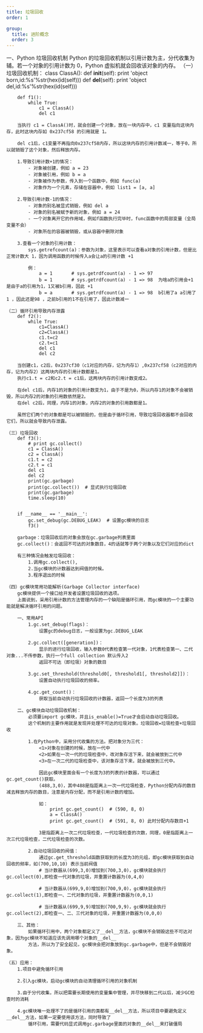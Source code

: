 ```yaml
---
title: 垃圾回收
order: 1

group:
  title: 进阶概念
  order: 3
---
```


一、Python 垃圾回收机制
Python 的垃圾回收机制以引用计数为主，分代收集为辅。若一个对象的引用计数为 0，Python 虚拟机就会回收该对象的内存。
（一）垃圾回收机制：
class ClassA():
def **init**(self):
print 'object born,id:%s'%str(hex(id(self)))
def **del**(self):
print 'object del,id:%s'%str(hex(id(self)))

        def f1():
            while True:
                c1 = ClassA()
                del c1

        当执行 c1 = ClassA()时，就会创建一个对象，放在一块内存中，c1 变量指向这块内存，此时这块内存如 0x237cf58 的引用就是 1。

        del c1后，c1变量不再指向0x237cf58内存，所以这块内存的引用计数减一，等于0，所以就销毁了这个对象，然后释放内存。

        1.导致引用计数+1的情况：
            - 对象被创建，例如 a = 23
            - 对象被引用，例如 b = a
            - 对象被作为参数，传入到一个函数中，例如 func(a)
            - 对象作为一个元素，存储在容器中，例如 list1 = [a, a]

        2.导致引用计数-1的情况：
            - 对象的别名被显式销毁，例如 del a
            - 对象的别名被赋予新的对象，例如 a = 24
            - 一个对象离开它的作用域，例如f函数执行完毕时，func函数中的局部变量（全局变量不会）
            - 对象所在的容器被销毁，或从容器中删除对象

        3.查看一个对象的引用计数：
            sys.getrefcount(a)：参数为对象，这里表示可以查看a对象的引用计数，但是比正常计数大 1，因为调用函数的时候传入a会让a的引用计数 +1

            例：
                a = 1       # sys.getrdfcount(a) - 1 => 97
                b = 1       # sys.getrdfcount(a) - 1 => 98  为啥a的引用会+1 是由于a的引用为1，1又被b引用，因此 +1
                b = a       # sys.getrdfcount(a) - 1 => 98  b引用了a a引用了1 ，因此还是98 ，之前b引用的1不在引用了，因此计数减一

    （二）循环引用导致内存泄露
        def f2():
            while True:
                c1=ClassA()
                c2=ClassA()
                c1.t=c2
                c2.t=c1
                del c1
                del c2

        当创建c1，c2后，0x237cf30（c1对应的内存，记为内存1）,0x237cf58（c2对应的内存，记为内存2）这两块内存的引用计数都是1。
        执行c1.t = c2和c2.t = c1后，这两块内存的引用计数变成2。

        在del c1后，内存1的对象的引用计数变为1，由于不是为0，所以内存1的对象不会被销毁，所以内存2的对象的引用数依然是2。
        在del c2后，同理，内存1的对象，内存2的对象的引用数都是1。

        虽然它们两个的对象都是可以被销毁的，但是由于循环引用，导致垃圾回收器都不会回收它们，所以就会导致内存泄露。

    （三）垃圾回收
        def f3():
            # print gc.collect()
            c1 = ClassA()
            c2 = ClassA()
            c1.t = c2
            c2.t = c1
            del c1
            del c2
            print(gc.garbage)
            print(gc.collect())  # 显式执行垃圾回收
            print(gc.garbage)
            time.sleep(10)


        if __name__ == '__main__':
            gc.set_debug(gc.DEBUG_LEAK)  # 设置gc模块的日志
            f3()

        garbage：垃圾回收后的对象会放在gc.garbage列表里面
        gc.collect()：会返回不可达的对象数目，4的话就等于两个对象以及它们对应的dict

        有三种情况会触发垃圾回收：
            1.调用gc.collect(),
            2.当gc模块的计数器达到阀值的时候。
            3.程序退出的时候

    （四）gc模块常用功能解析(Garbage Collector interface)
        gc模块提供一个接口给开发者设置垃圾回收的选项。
        上面说到，采用引用计数的方法管理内存的一个缺陷是循环引用，而gc模块的一个主要功能就是解决循环引用的问题。

        一、常用API
            1.gc.set_debug(flags)：
                设置gc的debug日志，一般设置为gc.DEBUG_LEAK

            2.gc.collect([generation])：
                显示的进行垃圾回收，输入参数0代表检查第一代对象，1代表检查第一、二代对象...不传参数，执行一个full collection 默认传入2
                返回不可达（即垃圾）对象的数目

            3.gc.set_threshold(threshold0[, threshold1[, threshold2]])：
                设置自动执行垃圾回收的频率。

            4.gc.get_count()：
                获取当前自动执行垃圾回收的计数器，返回一个长度为3的列表

        二、gc模块自动垃圾回收机制：
            必须要import gc模块，并且is_enable()=True才会启动自动垃圾回收。
            这个机制的主要作用就是发现并处理不可达的垃圾对象。垃圾回收=垃圾检查+垃圾回收

            1.在Python中，采用分代收集的方法。把对象分为三代：
                <1>对象在创建的时候，放在一代中
                <2>如果在一次一代的垃圾检查中，改对象存活下来，就会被放到二代中
                <3>在一次二代的垃圾检查中，该对象存活下来，就会被放到三代中。

                因此gc模块里面会有一个长度为3的列表的计数器，可以通过gc.get_count()获取。
                (488,3,0)，其中488是指距离上一次一代垃圾检查，Python分配内存的数目减去释放内存的数目，注意是内存分配，而不是引用计数的增加。

                如：
                    print gc.get_count()  # (590, 8, 0)
                    a = ClassA()
                    print gc.get_count()  # (591, 8, 0) 此时分配内存数目+1

                3是指距离上一次二代垃圾检查，一代垃圾检查的次数，同理，0是指距离上一次三代垃圾检查，二代垃圾检查的次数。

            2.自动垃圾回收的阀值：
                通过gc.get_threshold函数获取到的长度为3的元组，即gc模块获取到自动回收的频率，如(700,10,10) 表示当前阀值
                # 当计数器从(699,3,0)增加到(700,3,0)，gc模块就会执行gc.collect(0),即检查一代对象的垃圾，并重置计数器为(0,4,0)

                # 当计数器从(699,9,0)增加到(700,9,0)，gc模块就会执行gc.collect(1),即检查一、二代对象的垃圾，并重置计数器为(0,0,1)

                # 当计数器从(699,9,9)增加到(700,9,9)，gc模块就会执行gc.collect(2),即检查一、二、三代对象的垃圾，并重置计数器为(0,0,0)

        三、其他：
            如果循环引用中，两个对象都定义了__del__方法，gc模块不会销毁这些不可达对象，因为gc模块不知道应该先调用哪个对象的__del__
            方法，所以为了安全起见，gc模块会把对象放到gc.garbage中，但是不会销毁对象。

    （五）应用：
        1.项目中避免循环引用

        2.引入gc模块，启动gc模块的自动清理循环引用的对象机制

        3.由于分代收集，所以把需要长期使用的变量集中管理，并尽快移到二代以后，减少GC检查时的消耗

        4.gc模块唯一处理不了的是循环引用的类都有__del__方法，所以项目中要避免定义__del__方法，如果一定要使用该方法，同时导致了
            循环引用，需要代码显式调用gc.garbage里面的对象的__del__来打破僵局
